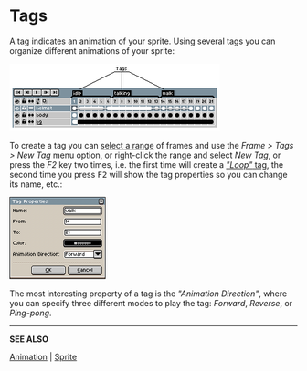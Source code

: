 # Tags

A tag indicates an animation of your sprite. Using several tags you
can organize different animations of your sprite:

<img src="./tags/tags.png" alt="Tags" class="xN" />

To create a tag you can [select a range](range.md) of frames and use the *Frame >
Tags > New Tag* menu option, or right-click the range and select *New
Tag*, or press the *F2* key two times, i.e. the first time will create
a [*"Loop"* tag](loop.md), the second time you press <kbd>F2</kbd> will show the tag
properties so you can change its name, etc.:

<img src="./tags/tag-properties.png" alt="Tag Properties" class="x2" />

The most interesting property of a tag is the *"Animation Direction"*,
where you can specify three different modes to play the tag:
*Forward*, *Reverse*, or *Ping-pong*.

---

**SEE ALSO**

[Animation](animation.md) |
[Sprite](sprite.md)
